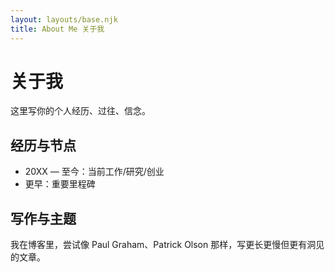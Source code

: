 ```yaml
---
layout: layouts/base.njk
title: About Me 关于我
---
```


# 关于我

这里写你的个人经历、过往、信念。

## 经历与节点
- 20XX — 至今：当前工作/研究/创业
- 更早：重要里程碑

## 写作与主题
我在博客里，尝试像 Paul Graham、Patrick Olson 那样，写更长更慢但更有洞见的文章。